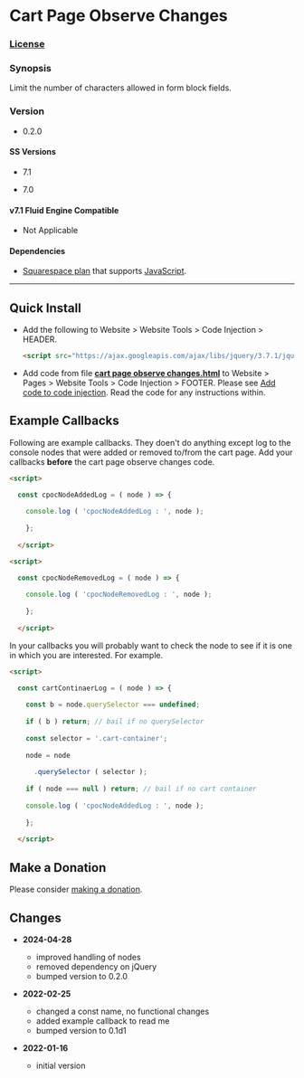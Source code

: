 # Cart Page Observe Changes

### [License][1]
    
### Synopsis

Limit the number of characters allowed in form block fields.

### Version

  * 0.2.0

#### SS Versions

  * 7.1
  
  * 7.0

#### v7.1 Fluid Engine Compatible

  * Not Applicable

#### Dependencies

  * [Squarespace plan][2] that supports [JavaScript][3].

---

## Quick Install

* Add the following to Website > Website Tools > Code Injection > HEADER.

  ```html
  <script src="https://ajax.googleapis.com/ajax/libs/jquery/3.7.1/jquery.min.js"></script>
  ```
  
* Add code from file **[cart page observe changes.html][4]** to Website >
  Pages > Website Tools > Code Injection > FOOTER. Please see [Add code to code
  injection][5]. Read the code for any instructions within.

## Example Callbacks

Following are example callbacks. They doen't do anything except log to the
console nodes that were added or removed to/from the cart page. Add your
callbacks **before** the cart page observe changes code.

```html
<script>

  const cpocNodeAddedLog = ( node ) => {
  
    console.log ( 'cpocNodeAddedLog : ', node );
    
    };
    
  </script>
```

```html
<script>

  const cpocNodeRemovedLog = ( node ) => {
  
    console.log ( 'cpocNodeRemovedLog : ', node );
    
    };
    
  </script>
```

In your callbacks you will probably want to check the node to see if it is one
in which you are interested. For example.

```html
<script>

  const cartContinaerLog = ( node ) => {
  
    const b = node.querySelector === undefined;
    
    if ( b ) return; // bail if no querySelector
    
    const selector = '.cart-container';
    
    node = node
    
      .querySelector ( selector );
      
    if ( node === null ) return; // bail if no cart container
    
    console.log ( 'cpocNodeAddedLog : ', node );
    
    };
    
  </script>
```

## Make a Donation

Please consider [making a donation][6].

## Changes

* **2024-04-28**

  * improved handling of nodes
  * removed dependency on jQuery
  * bumped version to 0.2.0
  
* **2022-02-25**

  * changed a const name, no functional changes
  * added example callback to read me
  * bumped version to 0.1d1
  
* **2022-01-16**

  * initial version

[1]: https://github.com/tomsWebConsulting/twcsl/blob/main/LICENSE.txt#L1
[2]: https://www.squarespace.com/pricing
[3]: https://en.wikipedia.org/wiki/JavaScript
[4]: cart%20page%20observe%20changes.html#L1
[5]: https://support.squarespace.com/hc/en-us/articles/205815908-Using-code-injection#toc-add-code-to-code-injection
[6]: https://github.com/tomsWebConsulting/twcsl#make-a-donation
